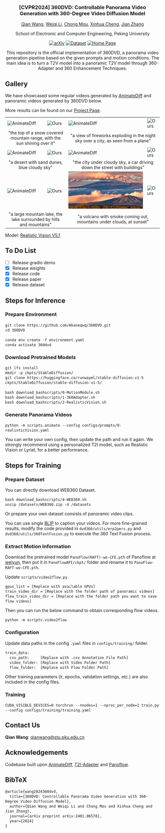 <div align="center">
<h3>[CVPR2024] 360DVD: Controllable Panorama Video Generation with 360-Degree Video Diffusion Model</h3>

[Qian Wang](https://akaneqwq.github.io/), [Weiqi Li](https://github.com/lwq20020127/), [Chong Mou](https://github.com/MC-E/), [Xinhua Cheng](https://cxh0519.github.io/), [Jian Zhang](https://jianzhang.tech/)

School of Electronic and Computer Engineering, Peking University

[![arXiv](https://img.shields.io/badge/arXiv-2401.06578-b31b1b.svg)](https://arxiv.org/abs/2401.06578)
[![Dataset](https://img.shields.io/badge/Dataset-<WEB360>-green.svg)](https://drive.google.com/file/d/1W1eLmaP16GZOeisAR1q-y9JYP9gT1CRs)
[![Home Page](https://img.shields.io/badge/Project-<Website>-blue.svg)](https://akaneqwq.github.io/360DVD/)

This repository is the official implementation of 360DVD, a panorama video generation pipeline based on the given prompts and motion conditions. The main idea is to turn a T2V model into a panoramic T2V model through 360-Adapter and 360 Enhancement Techniques.

</div>

## Gallery

We have showcased some regular videos generated by [AnimateDiff](https://github.com/guoyww/AnimateDiff) and panoramic videos generated by 360DVD below. 

More results can be found on our [Project Page](https://akaneqwq.github.io/360DVD/).

<table>
  <tr>
    <td><img src="__assets__/videos/1.gif" alt="AnimateDiff"></td>
    <td><img src="__assets__/videos/1_1.gif" alt="Ours"></td>
    <td><img src="__assets__/videos/2.gif" alt="AnimateDiff"></td>
    <td><img src="__assets__/videos/2_1.gif" alt="Ours"></td>
  </tr>
  <tr>
    <td colspan="2"><center>"the top of a snow covered mountain range, with the sun shining over it"</center></td>
    <td colspan="2"><center>"a view of fireworks exploding in the night sky over a city, as seen from a plane"</center></td>
  </tr>
  <tr>
    <td><img src="__assets__/videos/3.gif" alt="AnimateDiff"></td>
    <td><img src="__assets__/videos/3_1.gif" alt="Ours"></td>
    <td><img src="__assets__/videos/4.gif" alt="AnimateDiff"></td>
    <td><img src="__assets__/videos/4_1.gif" alt="Ours"></td>
  </tr>
  <tr>
    <td colspan="2"><center>"a desert with sand dunes, blue cloudy sky"</center></td>
    <td colspan="2"><center>"the city under cloudy sky, a car driving down the street with buildings"</center></td>
  </tr>
  <tr>
    <td><img src="__assets__/videos/5.gif" alt="AnimateDiff"></td>
    <td><img src="__assets__/videos/5_1.gif" alt="Ours"></td>
    <td><img src="__assets__/videos/6.gif" alt="AnimateDiff"></td>
    <td><img src="__assets__/videos/6_1.gif" alt="Ours"></td>
  </tr>
  <tr>
    <td colspan="2"><center>"a large mountain lake, the lake surrounded by hills and mountains"</center></td>
    <td colspan="2"><center>"a volcano with smoke coming out, mountains under clouds, at sunset"</center></td>
  </tr>
</table>

Model: [Realistic Vision V5.1](https://civitai.com/models/4201/realistic-vision-v20)

## To Do List
- [ ] Release gradio demo
- [x] Release weights
- [x] Release code
- [x] Release paper
- [x] Release dataset

##  Steps for Inference

### Prepare Environment
```
git clone https://github.com/Akaneqwq/360DVD.git
cd 360DVD

conda env create -f environment.yaml
conda activate 360dvd
```

### Download Pretrained Models
```
git lfs install
mkdir -p ckpts/StableDiffusion/
git clone https://huggingface.co/runwayml/stable-diffusion-v1-5 ckpts/StableDiffusion/stable-diffusion-v1-5/

bash download_bashscripts/0-MotionModule.sh
bash download_bashscripts/1-360Adapter.sh
bash download_bashscripts/2-RealisticVision.sh
```

### Generate Panorama Videos
```
python -m scripts.animate --config configs/prompts/0-realisticVision.yaml
```
You can write your own config, then update the path and run it again. We strongly recommend using a personalized T2I model, such as Realistic Vision or Lyriel, for a better performance.

## Steps for Training

### Prepare Dataset
You can directly download WEB360 Dataset.
```
bash download_bashscripts/4-WEB360.sh
unzip /datasets/WEB360.zip -d /datasets
```
Or prepare your own dataset consists of panoramic video clips. 

You can use single [BLIP](https://github.com/salesforce/LAVIS) to caption your videos. For more fine-grained results, modify the code provided in `dvd360/utils/erp2pers.py` and `dvd360/utils/360TextFusion.py` to execute the 360 Text Fusion process.


### Extract Motion Information
Download the pretrained model `PanoFlow(RAFT)-wo-CFE.pth` of Panoflow at [weiyun](https://share.weiyun.com/SIpeQTNE), then put it in `PanoFlowAPI/ckpt/` folder and rename it to `PanoFlow-RAFT-wo-CFE.pth`.

Update `scripts/video2flow.py`.
```
gpus_list = [Replace with available GPUs]
train_video_dir = [Replace with the folder path of panoramic videos]
flow_train_video_dir = [Replace with the folder path you want to save flow videos]
```
Then you can run the below command to obtain corresponding flow videos.
```
python -m scripts.video2flow
```

### Configuration
Update data paths in the config `.yaml` files in `configs/training/` folder.
```
train_data:
  csv_path:     [Replace with .csv Annotation File Path]
  video_folder: [Replace with Video Folder Path]
  flow_folder:  [Replace with Flow Folder Path]
```
Other training parameters (lr, epochs, validation settings, etc.) are also included in the config files.

### Training
```
CUDA_VISIBLE_DEVICES=0 torchrun --nnodes=1 --nproc_per_node=1 train.py --config configs/training/training.yaml
```

## Contact Us
**Qian Wang**: [qianwang@stu.pku.edu.cn](mailto:qianwang@stu.pku.edu.cn)

## Acknowledgements
Codebase built upon [AnimateDiff](https://github.com/guoyww/AnimateDiff), [T2I-Adapter](https://github.com/TencentARC/T2I-Adapter) and [Panoflow](https://github.com/MasterHow/PanoFlow).

## BibTeX
```
@article{wang2024360dvd,
  title={360DVD: Controllable Panorama Video Generation with 360-Degree Video Diffusion Model},
  author={Qian Wang and Weiqi Li and Chong Mou and Xinhua Cheng and Jian Zhang},
  journal={arXiv preprint arXiv:2401.06578},
  year={2024}
}
```